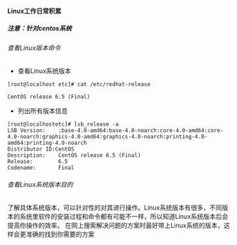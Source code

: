 #### Linux工作日常积累
##### **注意：针对centos系统**
###### 查看Linux版本命令
- 查看Linux系统版本
  
```
[root@localhost etc]# cat /etc/redhat-release

CentOS release 6.5 (Final)
```
- 列出所有版本信息
```
[root@localhostetc]# lsb_release -a
LSB Version:    :base-4.0-amd64:base-4.0-noarch:core-4.0-amd64:core-4.0-noarch:graphics-4.0-amd64:graphics-4.0-noarch:printing-4.0-amd64:printing-4.0-noarch
Distributor ID:CentOS
Description:    CentOS release 6.5 (Final)
Release:        6.5
Codename:       Final
```

###### 查看Linux系统版本目的
了解具体系统版本，可以针对性的对其进行操作。Linux系统版本有很多，不同版本的系统里软件的安装过程和命令都有可能不一样，所以知道Linux系统版本后会提高你操作的效率。
在网上搜索解决问题的方案时最好带上Linux系统的版本，这样会更准确的找到你需要的方案
